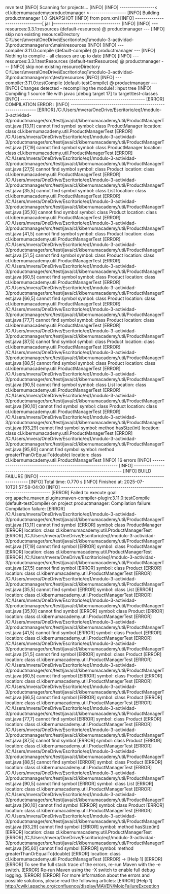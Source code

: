 mvn test
[INFO] Scanning for projects...
[INFO]
[INFO] -----------------< cl.kibernumacademy:productmanager >------------------
[INFO] Building productmanager 1.0-SNAPSHOT
[INFO]   from pom.xml
[INFO] --------------------------------[ jar ]---------------------------------
[INFO]
[INFO] --- resources:3.3.1:resources (default-resources) @ productmanager ---
[INFO] skip non existing resourceDirectory C:\Users\mvera\OneDrive\Escritorio\eq1\modulo-3-actividad-3\productmanager\src\main\resources
[INFO]
[INFO] --- compiler:3.11.0:compile (default-compile) @ productmanager ---
[INFO] Nothing to compile - all classes are up to date
[INFO]
[INFO] --- resources:3.3.1:testResources (default-testResources) @ productmanager ---
[INFO] skip non existing resourceDirectory C:\Users\mvera\OneDrive\Escritorio\eq1\modulo-3-actividad-3\productmanager\src\test\resources
[INFO]
[INFO] --- compiler:3.11.0:testCompile (default-testCompile) @ productmanager ---
[INFO] Changes detected - recompiling the module! :input tree
[INFO] Compiling 1 source file with javac [debug target 17] to target\test-classes
[INFO] -------------------------------------------------------------
[ERROR] COMPILATION ERROR :
[INFO] -------------------------------------------------------------
[ERROR] /C:/Users/mvera/OneDrive/Escritorio/eq1/modulo-3-actividad-3/productmanager/src/test/java/cl/kibernumacademy/util/ProductManagerTest.java:[13,11] cannot find symbol
  symbol:   class ProductManager
  location: class cl.kibernumacademy.util.ProductManagerTest
[ERROR] /C:/Users/mvera/OneDrive/Escritorio/eq1/modulo-3-actividad-3/productmanager/src/test/java/cl/kibernumacademy/util/ProductManagerTest.java:[17,19] cannot find symbol
  symbol:   class ProductManager
  location: class cl.kibernumacademy.util.ProductManagerTest
[ERROR] /C:/Users/mvera/OneDrive/Escritorio/eq1/modulo-3-actividad-3/productmanager/src/test/java/cl/kibernumacademy/util/ProductManagerTest.java:[27,5] cannot find symbol
  symbol:   class Product
  location: class cl.kibernumacademy.util.ProductManagerTest
[ERROR] /C:/Users/mvera/OneDrive/Escritorio/eq1/modulo-3-actividad-3/productmanager/src/test/java/cl/kibernumacademy/util/ProductManagerTest.java:[35,5] cannot find symbol
  symbol:   class List
  location: class cl.kibernumacademy.util.ProductManagerTest
[ERROR] /C:/Users/mvera/OneDrive/Escritorio/eq1/modulo-3-actividad-3/productmanager/src/test/java/cl/kibernumacademy/util/ProductManagerTest.java:[35,10] cannot find symbol
  symbol:   class Product
  location: class cl.kibernumacademy.util.ProductManagerTest
[ERROR] /C:/Users/mvera/OneDrive/Escritorio/eq1/modulo-3-actividad-3/productmanager/src/test/java/cl/kibernumacademy/util/ProductManagerTest.java:[41,5] cannot find symbol
  symbol:   class Product
  location: class cl.kibernumacademy.util.ProductManagerTest
[ERROR] /C:/Users/mvera/OneDrive/Escritorio/eq1/modulo-3-actividad-3/productmanager/src/test/java/cl/kibernumacademy/util/ProductManagerTest.java:[51,5] cannot find symbol
  symbol:   class Product
  location: class cl.kibernumacademy.util.ProductManagerTest
[ERROR] /C:/Users/mvera/OneDrive/Escritorio/eq1/modulo-3-actividad-3/productmanager/src/test/java/cl/kibernumacademy/util/ProductManagerTest.java:[60,5] cannot find symbol
  symbol:   class Product
  location: class cl.kibernumacademy.util.ProductManagerTest
[ERROR] /C:/Users/mvera/OneDrive/Escritorio/eq1/modulo-3-actividad-3/productmanager/src/test/java/cl/kibernumacademy/util/ProductManagerTest.java:[66,5] cannot find symbol
  symbol:   class Product
  location: class cl.kibernumacademy.util.ProductManagerTest
[ERROR] /C:/Users/mvera/OneDrive/Escritorio/eq1/modulo-3-actividad-3/productmanager/src/test/java/cl/kibernumacademy/util/ProductManagerTest.java:[77,7] cannot find symbol
  symbol:   class Product
  location: class cl.kibernumacademy.util.ProductManagerTest
[ERROR] /C:/Users/mvera/OneDrive/Escritorio/eq1/modulo-3-actividad-3/productmanager/src/test/java/cl/kibernumacademy/util/ProductManagerTest.java:[87,5] cannot find symbol
  symbol:   class Product
  location: class cl.kibernumacademy.util.ProductManagerTest
[ERROR] /C:/Users/mvera/OneDrive/Escritorio/eq1/modulo-3-actividad-3/productmanager/src/test/java/cl/kibernumacademy/util/ProductManagerTest.java:[88,5] cannot find symbol
  symbol:   class Product
  location: class cl.kibernumacademy.util.ProductManagerTest
[ERROR] /C:/Users/mvera/OneDrive/Escritorio/eq1/modulo-3-actividad-3/productmanager/src/test/java/cl/kibernumacademy/util/ProductManagerTest.java:[90,5] cannot find symbol
  symbol:   class List
  location: class cl.kibernumacademy.util.ProductManagerTest
[ERROR] /C:/Users/mvera/OneDrive/Escritorio/eq1/modulo-3-actividad-3/productmanager/src/test/java/cl/kibernumacademy/util/ProductManagerTest.java:[90,10] cannot find symbol
  symbol:   class Product
  location: class cl.kibernumacademy.util.ProductManagerTest
[ERROR] /C:/Users/mvera/OneDrive/Escritorio/eq1/modulo-3-actividad-3/productmanager/src/test/java/cl/kibernumacademy/util/ProductManagerTest.java:[93,29] cannot find symbol
  symbol:   method hasSize(int)
  location: class cl.kibernumacademy.util.ProductManagerTest
[ERROR] /C:/Users/mvera/OneDrive/Escritorio/eq1/modulo-3-actividad-3/productmanager/src/test/java/cl/kibernumacademy/util/ProductManagerTest.java:[95,60] cannot find symbol
  symbol:   method greaterThanOrEqualTo(double)
  location: class cl.kibernumacademy.util.ProductManagerTest
[INFO] 16 errors
[INFO] -------------------------------------------------------------
[INFO] ------------------------------------------------------------------------
[INFO] BUILD FAILURE
[INFO] ------------------------------------------------------------------------
[INFO] Total time:  0.770 s
[INFO] Finished at: 2025-07-10T21:57:58-04:00
[INFO] ------------------------------------------------------------------------
[ERROR] Failed to execute goal org.apache.maven.plugins:maven-compiler-plugin:3.11.0:testCompile (default-testCompile) on project productmanager: Compilation failure: Compilation failure:
[ERROR] /C:/Users/mvera/OneDrive/Escritorio/eq1/modulo-3-actividad-3/productmanager/src/test/java/cl/kibernumacademy/util/ProductManagerTest.java:[13,11] cannot find symbol
[ERROR]   symbol:   class ProductManager
[ERROR]   location: class cl.kibernumacademy.util.ProductManagerTest
[ERROR] /C:/Users/mvera/OneDrive/Escritorio/eq1/modulo-3-actividad-3/productmanager/src/test/java/cl/kibernumacademy/util/ProductManagerTest.java:[17,19] cannot find symbol
[ERROR]   symbol:   class ProductManager
[ERROR]   location: class cl.kibernumacademy.util.ProductManagerTest
[ERROR] /C:/Users/mvera/OneDrive/Escritorio/eq1/modulo-3-actividad-3/productmanager/src/test/java/cl/kibernumacademy/util/ProductManagerTest.java:[27,5] cannot find symbol
[ERROR]   symbol:   class Product
[ERROR]   location: class cl.kibernumacademy.util.ProductManagerTest
[ERROR] /C:/Users/mvera/OneDrive/Escritorio/eq1/modulo-3-actividad-3/productmanager/src/test/java/cl/kibernumacademy/util/ProductManagerTest.java:[35,5] cannot find symbol
[ERROR]   symbol:   class List
[ERROR]   location: class cl.kibernumacademy.util.ProductManagerTest
[ERROR] /C:/Users/mvera/OneDrive/Escritorio/eq1/modulo-3-actividad-3/productmanager/src/test/java/cl/kibernumacademy/util/ProductManagerTest.java:[35,10] cannot find symbol
[ERROR]   symbol:   class Product
[ERROR]   location: class cl.kibernumacademy.util.ProductManagerTest
[ERROR] /C:/Users/mvera/OneDrive/Escritorio/eq1/modulo-3-actividad-3/productmanager/src/test/java/cl/kibernumacademy/util/ProductManagerTest.java:[41,5] cannot find symbol
[ERROR]   symbol:   class Product
[ERROR]   location: class cl.kibernumacademy.util.ProductManagerTest
[ERROR] /C:/Users/mvera/OneDrive/Escritorio/eq1/modulo-3-actividad-3/productmanager/src/test/java/cl/kibernumacademy/util/ProductManagerTest.java:[51,5] cannot find symbol
[ERROR]   symbol:   class Product
[ERROR]   location: class cl.kibernumacademy.util.ProductManagerTest
[ERROR] /C:/Users/mvera/OneDrive/Escritorio/eq1/modulo-3-actividad-3/productmanager/src/test/java/cl/kibernumacademy/util/ProductManagerTest.java:[60,5] cannot find symbol
[ERROR]   symbol:   class Product
[ERROR]   location: class cl.kibernumacademy.util.ProductManagerTest
[ERROR] /C:/Users/mvera/OneDrive/Escritorio/eq1/modulo-3-actividad-3/productmanager/src/test/java/cl/kibernumacademy/util/ProductManagerTest.java:[66,5] cannot find symbol
[ERROR]   symbol:   class Product
[ERROR]   location: class cl.kibernumacademy.util.ProductManagerTest
[ERROR] /C:/Users/mvera/OneDrive/Escritorio/eq1/modulo-3-actividad-3/productmanager/src/test/java/cl/kibernumacademy/util/ProductManagerTest.java:[77,7] cannot find symbol
[ERROR]   symbol:   class Product
[ERROR]   location: class cl.kibernumacademy.util.ProductManagerTest
[ERROR] /C:/Users/mvera/OneDrive/Escritorio/eq1/modulo-3-actividad-3/productmanager/src/test/java/cl/kibernumacademy/util/ProductManagerTest.java:[87,5] cannot find symbol
[ERROR]   symbol:   class Product
[ERROR]   location: class cl.kibernumacademy.util.ProductManagerTest
[ERROR] /C:/Users/mvera/OneDrive/Escritorio/eq1/modulo-3-actividad-3/productmanager/src/test/java/cl/kibernumacademy/util/ProductManagerTest.java:[88,5] cannot find symbol
[ERROR]   symbol:   class Product
[ERROR]   location: class cl.kibernumacademy.util.ProductManagerTest
[ERROR] /C:/Users/mvera/OneDrive/Escritorio/eq1/modulo-3-actividad-3/productmanager/src/test/java/cl/kibernumacademy/util/ProductManagerTest.java:[90,5] cannot find symbol
[ERROR]   symbol:   class List
[ERROR]   location: class cl.kibernumacademy.util.ProductManagerTest
[ERROR] /C:/Users/mvera/OneDrive/Escritorio/eq1/modulo-3-actividad-3/productmanager/src/test/java/cl/kibernumacademy/util/ProductManagerTest.java:[90,10] cannot find symbol
[ERROR]   symbol:   class Product
[ERROR]   location: class cl.kibernumacademy.util.ProductManagerTest
[ERROR] /C:/Users/mvera/OneDrive/Escritorio/eq1/modulo-3-actividad-3/productmanager/src/test/java/cl/kibernumacademy/util/ProductManagerTest.java:[93,29] cannot find symbol
[ERROR]   symbol:   method hasSize(int)
[ERROR]   location: class cl.kibernumacademy.util.ProductManagerTest
[ERROR] /C:/Users/mvera/OneDrive/Escritorio/eq1/modulo-3-actividad-3/productmanager/src/test/java/cl/kibernumacademy/util/ProductManagerTest.java:[95,60] cannot find symbol
[ERROR]   symbol:   method greaterThanOrEqualTo(double)
[ERROR]   location: class cl.kibernumacademy.util.ProductManagerTest
[ERROR] -> [Help 1]
[ERROR]
[ERROR] To see the full stack trace of the errors, re-run Maven with the -e switch.
[ERROR] Re-run Maven using the -X switch to enable full debug logging.
[ERROR]
[ERROR] For more information about the errors and possible solutions, please read the following articles:
[ERROR] [Help 1] http://cwiki.apache.org/confluence/display/MAVEN/MojoFailureException
